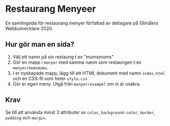 # Restaurang Menyeer

En samlingsida för restaurang menyer författad av deltagare på Glimåkra Webbutvecklare 2020.

## Hur gör man en sida?

1.  Välj ett namn på sin restaung t.ex "mumsmums"
2.  Gör en mapp i `menyer` med samma namn som restaungen t.ex `menyer/mumsmums`.
3.  I er nyskapade mapp, lägg till ett HTML dokument med namn `index.html` och en CSS-fil som heter `style.css`
4.  Gör er egen meny. Utgå från `menyer/exempel` om ni är osäkra.

## Krav

Se till att använda minst 3 attributer av `color`, `background-color`, `border`, `padding` och `margin`.
